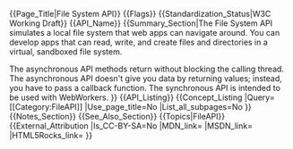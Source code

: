 {{Page_Title|File System API}}
{{Flags}}
{{Standardization_Status|W3C Working Draft}}
{{API_Name}}
{{Summary_Section|The File System API simulates a local file system that web apps can navigate around. You can develop apps that can read, write, and create files and directories in a virtual, sandboxed file system.

The asynchronous API methods return without blocking the calling thread. The asynchronous API doesn't give you data by returning values; instead, you have to pass a callback function. The synchronous API is intended to be used with WebWorkers.
}}
{{API_Listing}}
{{Concept_Listing
|Query=[[Category:FileAPI]]
|Use_page_title=No
|List_all_subpages=No
}}
{{Notes_Section}}
{{See_Also_Section}}
{{Topics|FileAPI}}
{{External_Attribution
|Is_CC-BY-SA=No
|MDN_link=
|MSDN_link=
|HTML5Rocks_link=
}}
